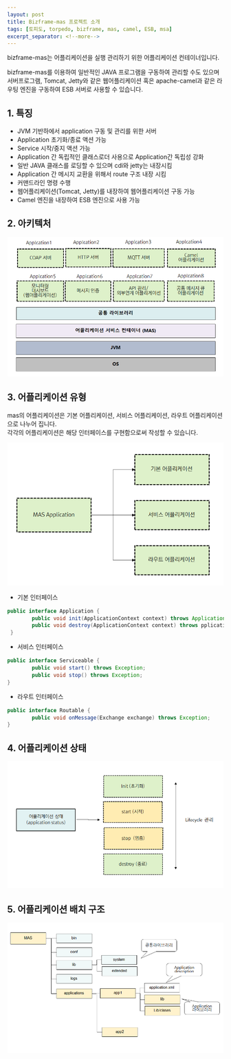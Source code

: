 ```yaml
---
layout: post
title: Bizframe-mas 프로젝트 소개 
tags: [토피도, torpedo, bizframe, mas, camel, ESB, msa]
excerpt_separator: <!--more-->
---
```


bizframe-mas는 어플리케이션을 실행 관리하기 위한 어플리케이션 컨테이너입니다.  
<!--more-->
bizframe-mas를 이용하여 일반적인 JAVA 프로그램을 구동하여 관리할 수도 있으며 
서버프로그램,  Tomcat, Jetty와 같은 웹어플리케이션 혹은 apache-camel과 같은 라우팅 엔진을 구동하여 ESB 서버로 사용할 수 있습니다.    


 
## 1. 특징  

  * JVM 기반하에서 application 구동 및 관리를 위한 서버
  * Application 초기화/종료 액션 가능
  * Service 시작/중지 액션 가능
  * Application 간 독립적인 클래스로더 사용으로 Application간 독립성 강화 
  * 일반 JAVA 클래스를 로딩할 수 있으며 cdi와 jetty는 내장시킴
  * Application 간 메시지 교환을 위해서 route 구조 내장 시킴
  * 커맨드라인 명령 수행 
  * 웹어플리케이션(Tomcat, Jetty)를 내장하여 웹어플리케이션 구동 가능
  * Camel 엔진을 내장하여 ESB 엔진으로 사용 가능  



## 2. 아키텍처 

 ![bizframe-mas 아키텍처](/images/bizframe-mas-intro/architecture.png)

  
  
## 3. 어플리케이션 유형 

 mas의 어플리케이션은 기본 어플리케이션, 서비스 어플리케이션, 라우트 어플리케이션으로 나누어 집니다.  
 각각의 어플리케이션은 해당 인터페이스를 구현함으로써 작성할 수 있습니다.  
 
  
 ![어플리케이션 ](/images/bizframe-mas-intro/application-type.png)



 - 기본 인터페이스 
```java
public interface Application {
		public void init(ApplicationContext context) throws ApplicationException;
		public void destroy(ApplicationContext context) throws pplicationException;
 } 
```

 - 서비스 인터페이스 
```java
public interface Serviceable {
		public void start() throws Exception;
		public void stop() throws Exception;
}
```

 - 라우트 인터페이스 
```java
public interface Routable {
		public void onMessage(Exchange exchange) throws Exception;
}
```

  
  
## 4. 어플리케이션 상태 


![어플리케이션 상태 ](/images/bizframe-mas-intro/application-status.png)



## 5. 어플리케이션 배치 구조


![어플리케이션 상태 ](/images/bizframe-mas-intro/application-deploy.png)
